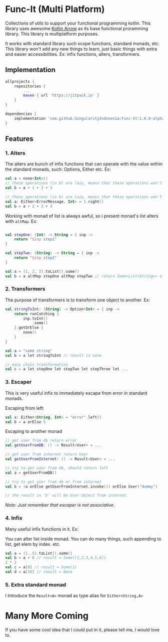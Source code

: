 # Func-It (Multi Platform)

Collections of utils to support your functional programming kotlin.
This library uses awesome [Kotlin Arrow](https://arrow-kt.io/) as its base functional proramming library.
This library is multiplatform purposes.

It works with standard library such scope functions, standard monads, etc.
This library won't add any new things to learn, just basic things with extra and easier accessibilities.
Ex: infix functions, alters, transformers.

## Implementation

```groovy
allprojects {
    repositories {
        ...
        maven { url 'https://jitpack.io' }
    }
}

dependencies {
    implementation 'com.github.SingularityIndonesia:Func-It:1.0.0-alpha1-20230826-01'
}
```

## Features

### 1. Alters

The alters are bunch of infix functions that can operate with the value within the standard monads, such: Options,
Either etc.
Ex:

```kotlin
val a = none<Int>()
// these operations (in b) are lazy, means that these operations won't be executed, unless the input is type of Some
val b = a + 1 + 2 + 3

// these operations (in b) are lazy, means that these operations won't be executed, unless the input is type of Right
val a: Either<ErrorMessage, Int> = 1.right()
val b = a + 2 + 3 + 4
```

Working with monad of list is always awful, so i present monad's list alters with ``altMap``. Ex:

```kotlin

val stepOne: (Int) -> String = { inp ->
    return "$inp step1"
}

val stepTwo: (String) -> String = { inp ->
    return "$inp step2"
}

val a = (1, 2, 3).toList().some()
val b = a altMap stepOne altMap stepTwo // return Some<List<String>> of ["1 step1 step2", "2 step1 step2", .. ]
```

### 2. Transformers

The purpose of transformers is to transform one object to another. Ex:

```kotlin
val stringToInt: (String) -> Option<Int> = { inp ->
    return runCatching {
        inp.toInt()
            .some()
    }.getOrElse {
        none()
    }
}

val a = "some string"
val b = a let stringToInt // result is none

// easy chain transformation
val c = a let stepOne let stepTwo let stepThree let ...
```

### 3. Escaper

This is very useful infix to immediately escape from error in standard monads.

Escaping from left:

```kotlin
val a: Either<String, Int> = "error".left()
val b = a orElse 5
```

Escaping to another monad

```kotlin
// get user from db return error
val getUserFromDB: () -> Result<User> = ...

// get user from internet return User
val getUserFromInternet: () -> Result<User> = ...

// try to get user from db, should return left
val a = getUserFromDB()

// try to get user from db or from internet
val b = (a orElse getUserFromInternet.invoke()) orElse User("dummy")

// the result in 'b' will be User object from internet.
```

*Note: Just remember that escaper is not associative.*

### 4. Infix

Many useful infix functions in it. Ex:

You can alter list inside monad. You can do many things, such appending to list, get elem by index. etc.

```kotlin
val a = (1..5).toList().some()
val b = a + 6 // result = Some([1,2,3,4,5,6])
1 * 2
val c = a[0] // result = Some(1)
val d = a[10] // result = None
```

### 5. Extra standard monad

I Introduce the ``Result<A>`` monad as type alias for ``Either<String,A>``

# Many More Coming

If you have some cool idea that I could put in it, please tell me, I would love to.
